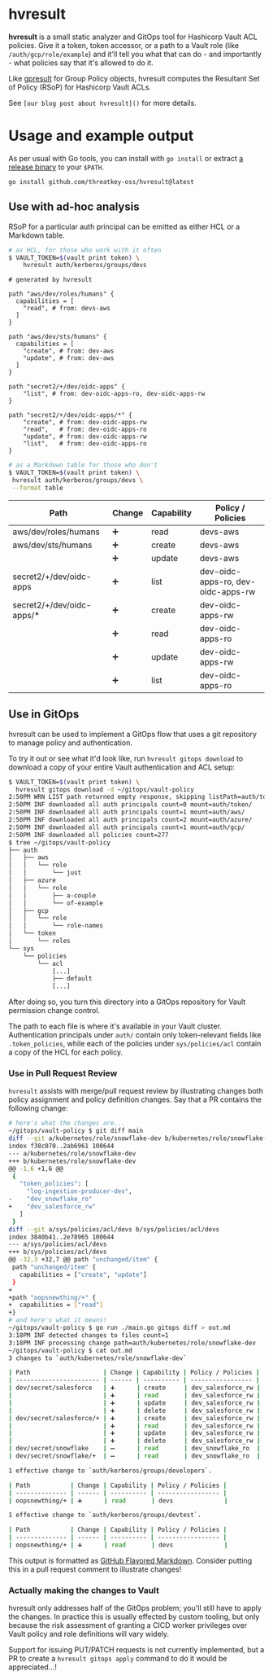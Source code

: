# hvresult

**hvresult** is a small static analyzer and GitOps tool for Hashicorp Vault ACL policies. Give it a token, token accessor, or a path to a Vault role (like `/auth/gcp/role/example`) and it'll tell you what that can do - and importantly - what policies say that it's allowed to do it.

Like [gpresult](https://learn.microsoft.com/en-us/windows-server/administration/windows-commands/gpresult) for Group Policy objects, hvresult computes the Resultant Set of Policy (RSoP) for Hashicorp Vault ACLs.

See `[our blog post about hvresult]()` for more details.

# Usage and example output

As per usual with Go tools, you can install with `go install` or extract [a release binary](https://github.com/threatkey-oss/hvresult/releases/latest) to your `$PATH`.

```
go install github.com/threatkey-oss/hvresult@latest
```

## Use with ad-hoc analysis

RSoP for a particular auth principal can be emitted as either HCL or a Markdown table.

```sh
# as HCL, for those who work with it often
$ VAULT_TOKEN=$(vault print token) \
    hvresult auth/kerberos/groups/devs
```

```hcl
# generated by hvresult

path "aws/dev/roles/humans" {
  capabilities = [
    "read", # from: devs-aws
  ]
}

path "aws/dev/sts/humans" {
  capabilities = [
    "create", # from: dev-aws
    "update", # from: dev-aws
  ]
}

path "secret2/+/dev/oidc-apps" {
    "list", # from: dev-oidc-apps-ro, dev-oidc-apps-rw
}

path "secret2/+/dev/oidc-apps/*" {
    "create", # from: dev-oidc-apps-rw
    "read",   # from: dev-oidc-apps-ro
    "update", # from: dev-oidc-apps-rw
    "list",   # from: dev-oidc-apps-ro
}
```

```sh
# as a Markdown table for those who don't
$ VAULT_TOKEN=$(vault print token) \
 hvresult auth/kerberos/groups/devs \
 --format table
```

| Path                       | Change | Capability | Policy / Policies                  |
| -------------------------- | ------ | ---------- | ---------------------------------- |
| aws/dev/roles/humans       | ➕     | read       | devs-aws                           |
| aws/dev/sts/humans         | ➕     | create     | devs-aws                           |
|                            | ➕     | update     | devs-aws                           |
| secret2/+/dev/oidc-apps    | ➕     | list       | dev-oidc-apps-ro, dev-oidc-apps-rw |
| secret2/+/dev/oidc-apps/\* | ➕     | create     | dev-oidc-apps-rw                   |
|                            | ➕     | read       | dev-oidc-apps-ro                   |
|                            | ➕     | update     | dev-oidc-apps-rw                   |
|                            | ➕     | list       | dev-oidc-apps-ro                   |

## Use in GitOps

hvresult can be used to implement a GitOps flow that uses a git repository to manage policy and authentication.

To try it out or see what it'd look like, run `hvresult gitops download` to download a copy of your entire Vault authentication and ACL setup:

```sh
$ VAULT_TOKEN=$(vault print token) \
  hvresult gitops download -d ~/gitops/vault-policy
2:50PM WRN LIST path returned empty response, skipping listPath=auth/token/roles secret=null
2:50PM INF downloaded all auth principals count=0 mount=auth/token/
2:50PM INF downloaded all auth principals count=1 mount=auth/aws/
2:50PM INF downloaded all auth principals count=2 mount=auth/azure/
2:50PM INF downloaded all auth principals count=1 mount=auth/gcp/
2:50PM INF downloaded all policies count=277
$ tree ~/gitops/vault-policy
├── auth
│   ├── aws
│   │   └── role
│   │       └── just
│   ├── azure
│   │   └── role
│   │       ├── a-couple
│   │       └── of-example
│   ├── gcp
│   │   └── role
│   │       └── role-names
│   └── token
│       └── roles
└── sys
    └── policies
        └── acl
            [...]
            ├── default
            [...]
```

After doing so, you turn this directory into a GitOps repository for Vault permission change control.

The path to each file is where it's available in your Vault cluster. Authentication principals under `auth/` contain only token-relevant fields like `.token_policies`, while each of the policies under `sys/policies/acl` contain a copy of the HCL for each policy.

### Use in Pull Request Review

`hvresult` assists with merge/pull request review by illustrating changes both policy assignment and policy definition changes. Say that a PR contains the following change:

```sh
# here's what the changes are...
~/gitops/vault-policy $ git diff main
diff --git a/kubernetes/role/snowflake-dev b/kubernetes/role/snowflake-dev
index f38c070..2ab6961 100644
--- a/kubernetes/role/snowflake-dev
+++ b/kubernetes/role/snowflake-dev
@@ -1,6 +1,6 @@
 {
   "token_policies": [
     "log-ingestion-producer-dev",
-    "dev_snowflake_ro"
+    "dev_salesforce_rw"
   ]
 }
diff --git a/sys/policies/acl/devs b/sys/policies/acl/devs
index 3840b41..2e78965 100644
--- a/sys/policies/acl/devs
+++ b/sys/policies/acl/devs
@@ -32,3 +32,7 @@ path "unchanged/item" {
 path "unchanged/item" {
   capabilities = ["create", "update"]
 }
+
+path "oopsnewthing/+" {
+  capabilities = ["read"]
+}
# and here's what it means!
~/gitops/vault-policy $ go run ./main.go gitops diff > out.md
3:18PM INF detected changes to files count=1
3:18PM INF processing change path=auth/kubernetes/role/snowflake-dev
~/gitops/vault-policy $ cat out.md
3 changes to `auth/kubernetes/role/snowflake-dev`

| Path                    | Change | Capability | Policy / Policies |
| ----------------------- | ------ | ---------- | ----------------- |
| dev/secret/salesforce   | ➕      | create     | dev_salesforce_rw |
|                         | ➕      | read       | dev_salesforce_rw |
|                         | ➕      | update     | dev_salesforce_rw |
|                         | ➕      | delete     | dev_salesforce_rw |
| dev/secret/salesforce/+ | ➕      | create     | dev_salesforce_rw |
|                         | ➕      | read       | dev_salesforce_rw |
|                         | ➕      | update     | dev_salesforce_rw |
|                         | ➕      | delete     | dev_salesforce_rw |
| dev/secret/snowflake    | ➖      | read       | dev_snowflake_ro  |
| dev/secret/snowflake/+  | ➖      | read       | dev_snowflake_ro  |

1 effective change to `auth/kerberos/groups/developers`.

| Path           | Change | Capability | Policy / Policies |
| -------------- | ------ | ---------- | ----------------- |
| oopsnewthing/+ | ➕      | read       | devs              |

1 effective change to `auth/kerberos/groups/devtest`.

| Path           | Change | Capability | Policy / Policies |
| -------------- | ------ | ---------- | ----------------- |
| oopsnewthing/+ | ➕      | read       | devs              |
```

This output is formatted as [GitHub Flavored Markdown](https://github.github.com/gfm). Consider putting this in a pull request comment to illustrate changes!

### Actually making the changes to Vault

hvresult only addresses half of the GitOps problem; you'll still have to apply the changes. In practice this is usually effected by custom tooling, but only because the risk assessment of granting a CICD worker privileges over Vault policy and role definitions will vary widely.

Support for issuing PUT/PATCH requests is not currently implemented, but a PR to create a `hvresult gitops apply` command to do it would be appreciated...!
